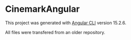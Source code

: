 # CinemarkAngular

This project was generated with [Angular CLI](https://github.com/angular/angular-cli) version 15.2.6.

All files were transfered from an older repository.
